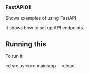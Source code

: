 ### FastAPI01

Shows examples of using FastAPI

It shows how to set up API endpoints.

## Running this

To run it:

cd src
uvicorn main:app --reload
